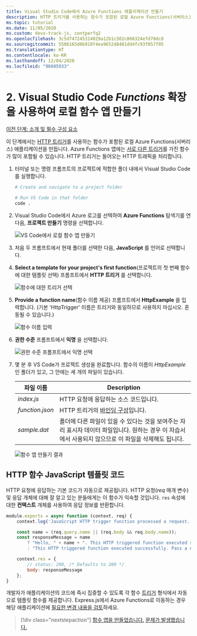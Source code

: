 ```yaml
---
title: Visual Studio Code에서 Azure Functions 애플리케이션 만들기
description: HTTP 트리거를 사용하는 함수가 포함된 로컬 Azure Functions(서버리스) 애플리케이션을 만듭니다. Azure Functions 앱은 다양한 트리거로 Functions를 많이 포함할 수 있습니다. HTTP 트리거는 들어오는 HTTP 트래픽을 처리합니다.
ms.topic: tutorial
ms.date: 11/05/2020
ms.custom: devx-track-js, contperfq2
ms.openlocfilehash: 3c5d747245314029a12b1c502c066324efd70dc8
ms.sourcegitcommit: 550b165d0b910f4ea9652d8401dd4fc93f057f05
ms.translationtype: HT
ms.contentlocale: ko-KR
ms.lasthandoff: 12/04/2020
ms.locfileid: "96605933"
---
```

# <a name="2-create-the-local-functions-app-with-the-visual-studio-code-_functions_-extension"></a>2. Visual Studio Code _Functions_ 확장을 사용하여 로컬 함수 앱 만들기

[이전 단계: 소개 및 필수 구성 요소](tutorial-vscode-serverless-node-install.md)

이 단계에서는 [HTTP 트리거](/azure/azure-functions/functions-reference-node#http-triggers-and-bindings)를 사용하는 함수가 포함된 로컬 Azure Functions(서버리스) 애플리케이션을 만듭니다. Azure Functions 앱에는 [서로 다른 트리거](/azure/azure-functions/functions-triggers-bindings)를 가진 함수가 많이 포함될 수 있습니다. HTTP 트리거는 들어오는 HTTP 트래픽을 처리합니다.

1. 터미널 또는 명령 프롬프트의 프로젝트에 적합한 폴더 내에서 Visual Studio Code를 실행합니다.

    ```bash
    # Create and navigate to a project folder

    # Run VS Code in that folder
    code .
    ```

1. Visual Studio Code에서 Azure 로고를 선택하여 **Azure Functions** 탐색기를 연 다음, **프로젝트 만들기** 명령을 선택합니다.

    ![VS Code에서 로컬 함수 앱 만들기](../media/functions-extension/create-function-app-project.png)

1. 처음 두 프롬프트에서 현재 폴더를 선택한 다음, **JavaScript** 를 언어로 선택합니다.

1. **Select a template for your project's first function**(프로젝트의 첫 번째 함수에 대한 템플릿 선택) 프롬프트에서 **HTTP 트리거** 를 선택합니다.

    ![함수에 대한 트리거 선택](../media/functions-extension/create-function-choose-template.png)

1. **Provide a function name**(함수 이름 제공) 프롬프트에서 **HttpExample** 을 입력합니다. (기본 'HttpTrigger' 이름은 트리거와 동일하므로 사용하지 마십시오. 혼동될 수 있습니다.)

    ![함수 이름 입력](../media/functions-extension/create-function-name.png)

1. **권한 수준** 프롬프트에서 **익명** 을 선택합니다.

    ![ `권한 수준` 프롬프트에서 `익명` 선택](../media/functions-extension/create-function-anonymous-auth.png)

1. 몇 분 후 VS Code가 프로젝트 생성을 완료합니다. 함수의 이름이 *HttpExample* 인 폴더가 있고, 그 안에는 세 개의 파일이 있습니다.

    | 파일 이름 | Description |
    | --- | --- |
    | *index.js* |  HTTP 요청에 응답하는 소스 코드입니다. |
    | *function.json* | HTTP 트리거의 [바인딩 구성](/azure/azure-functions/functions-triggers-bindings)입니다. |
    | *sample.dat* | 폴더에 다른 파일이 있을 수 있다는 것을 보여주는 자리 표시자 데이터 파일입니다. 원하는 경우 이 자습서에서 사용되지 않으므로 이 파일을 삭제해도 됩니다. |

    ![함수 앱 만들기 결과](../media/functions-extension/create-function-app-results.png)

## <a name="http-function-javascript-template-code"></a>HTTP 함수 JavaScript 템플릿 코드

HTTP 요청에 응답하는 기본 코드가 자동으로 제공됩니다. HTTP 요청(_req_ 매개 변수) 및 응답 개체에 대해 잘 알고 있는 분들에게는 이 함수가 익숙할 것입니다. `res` 속성에 대한 **컨텍스트** 개체를 사용하여 응답 정보를 반환합니다.  

```javascript
module.exports = async function (context, req) {
    context.log('JavaScript HTTP trigger function processed a request.');

    const name = (req.query.name || (req.body && req.body.name));
    const responseMessage = name
        ? "Hello, " + name + ". This HTTP triggered function executed successfully."
        : "This HTTP triggered function executed successfully. Pass a name in the query string or in the request body for a personalized response.";

    context.res = {
        // status: 200, /* Defaults to 200 */
        body: responseMessage
    };
}
```

개발자가 애플리케이션의 코드에 즉시 집중할 수 있도록 각 함수 [트리거](/azure/azure-functions/functions-triggers-bindings?tabs=csharp) 형식에서 자동으로 템플릿 함수를 제공합니다. Express.js에서 Azure Functions로 이동하는 경우 해당 애플리케이션에 [필요한 변경 내용을 검토](/azure/azure-functions/shift-expressjs?tabs=javascript)하세요. 

> [!div class="nextstepaction"]
> [함수 앱을 만들었습니다.](tutorial-vscode-serverless-node-test-local.md) [문제가 발생했습니다.](https://www.research.net/r/PWZWZ52?tutorial=node-deployment-azurefunctions&step=create-app)
